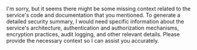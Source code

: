 I'm sorry, but it seems there might be some missing context related to the service's code and documentation that you mentioned. To generate a detailed security summary, I would need specific information about the service's architecture, authentication and authorization mechanisms, encryption practices, audit logging, and other relevant details. Please provide the necessary context so I can assist you accurately.